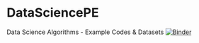 # DataSciencePE
Data Science Algorithms - Example Codes & Datasets
[![Binder](https://mybinder.org/badge_logo.svg)](https://mybinder.org/v2/gh/Dass-pe/DataSciencePE/master)
